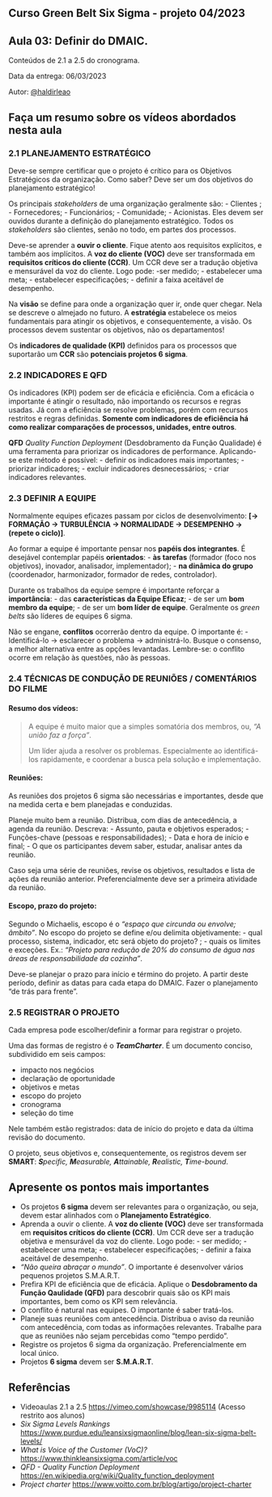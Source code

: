 ## Curso Green Belt Six Sigma - projeto 04/2023
## Aula 03: Definir do DMAIC.

Conteúdos de 2.1 a 2.5 do cronograma.

Data da entrega: 06/03/2023

Autor: [@haldirleao](https://github.com/haldirleao)

## Faça um resumo sobre os vídeos abordados nesta aula

### 2.1 PLANEJAMENTO ESTRATÉGICO

Deve-se sempre certificar que o projeto é crítico para os Objetivos Estratégicos da organização. Como saber? Deve ser um dos objetivos do planejamento estratégico!

Os principais _stakeholders_ de uma organização geralmente são: - Clientes ; - Fornecedores; - Funcionários; - Comunidade; - Acionistas. Eles devem ser ouvidos durante a definição do planejamento estratégico. Todos os _stakeholders_ são clientes, senão no todo, em partes dos processos.

Deve-se aprender a **ouvir o cliente**. Fique atento aos requisitos explícitos, e também aos implícitos. A **voz do cliente (VOC)** deve ser transformada em **requisitos críticos do cliente (CCR)**. Um CCR deve ser a tradução objetiva e mensurável da voz do cliente. Logo pode: -ser medido; - estabelecer uma meta; - estabelecer especificações; - definir a faixa aceitável de desempenho.

Na **visão** se define para onde a organização quer ir, onde quer chegar. Nela se descreve o almejado no futuro. A **estratégia** estabelece os meios fundamentais para atingir os objetivos, e consequentemente, a visão.
Os processos devem sustentar os objetivos, não os departamentos!

Os **indicadores de qualidade (KPI)** definidos para os processos que suportarão um **CCR** são **potenciais projetos 6 sigma**.

### 2.2 INDICADORES E QFD

Os indicadores (KPI) podem ser de eficácia e eficiência. Com a eficácia o importante é atingir o resultado, não importando os recursos e regras usadas. Já com a eficiência se resolve problemas, porém com recursos restritos e regras definidas. **Somente com indicadores de eficiência há como realizar comparações de processos, unidades, entre outros**.

**QFD** _Quality Function Deployment_ (Desdobramento da Função Qualidade) é uma ferramenta para priorizar os indicadores de performance. Aplicando-se este método é possível: - definir os indicadores mais importantes; - priorizar indicadores; - excluir indicadores desnecessários; - criar indicadores relevantes.

### 2.3 DEFINIR A EQUIPE

Normalmente equipes eficazes passam por ciclos de desenvolvimento: **[→ FORMAÇÃO → TURBULÊNCIA → NORMALIDADE → DESEMPENHO → (repete o ciclo)]**.

Ao formar a equipe é importante pensar nos **papéis dos integrantes**. É desejável contemplar papéis **orientados**: - **às tarefas** (formador (foco nos objetivos), inovador, analisador, implementador); - **na dinâmica do grupo** (coordenador, harmonizador, formador de redes, controlador).

Durante os trabalhos da equipe sempre é importante reforçar a **importância**: - das **características da Equipe Eficaz**; - de ser um **bom membro da equipe**; - de ser um **bom líder de equipe**. Geralmente os _green belts_ são líderes de equipes 6 sigma.

Não se engane, **conflitos** ocorrerão dentro da equipe. O importante é: - Identificá-lo → esclarecer o problema → administrá-lo. Busque o consenso, a melhor alternativa entre as opções levantadas. Lembre-se: o conflito ocorre em relação às questões, não às pessoas.

### 2.4 TÉCNICAS DE CONDUÇÃO DE REUNIÕES / COMENTÁRIOS DO FILME

#### Resumo dos vídeos:

> A equipe é muito maior que a simples somatória dos membros, ou, _“A união faz a força”_.
> 
> Um líder ajuda a resolver os problemas. Especialmente ao identificá-los rapidamente, e coordenar a busca pela solução e implementação.

#### Reuniões:

As reuniões dos projetos 6 sigma são necessárias e importantes, desde que na medida certa e bem planejadas e conduzidas.

Planeje muito bem a reunião. Distribua, com dias de antecedência, a agenda da reunião. Descreva: - Assunto, pauta e objetivos esperados; - Funções-chave (pessoas e responsabilidades); - Data e hora de início e final; - O que os participantes devem saber, estudar, analisar antes da reunião.

Caso seja uma série de reuniões, revise os objetivos, resultados e lista de ações da reunião anterior. Preferencialmente deve ser a primeira atividade da reunião.

#### Escopo, prazo do projeto:

Segundo o Michaelis, escopo é o _“espaço que circunda ou envolve; âmbito”_. No escopo do projeto se define e/ou delimita objetivamente: - qual processo, sistema, indicador, etc será objeto do projeto? ; - quais os limites e exceções. Ex.: _“Projeto para redução de 20% do consumo de água nas áreas de responsabilidade da cozinha”_.

Deve-se planejar o prazo para início e término do projeto. A partir deste período, definir as datas para cada etapa do DMAIC. Fazer o planejamento “de trás para frente”.

### 2.5 REGISTRAR O PROJETO

Cada empresa pode escolher/definir a formar para registrar o projeto.

Uma das formas de registro é o **_TeamCharter_**. É um documento conciso, subdividido em seis campos: 
- impacto nos negócios 
- declaração de oportunidade
- objetivos e metas
- escopo do projeto
- cronograma
- seleção do time
  
Nele também estão registrados: data de início do projeto e data da última revisão do documento.

O projeto, seus objetivos e, consequentemente, os registros devem ser **SMART**: _**S**pecific, **M**easurable, **A**ttainable, **R**ealistic, **T**ime-bound_.

## Apresente os pontos mais importantes

- Os projetos **6 sigma** devem ser relevantes para o organização, ou seja, devem estar alinhados com o **Planejamento Estratégico**.
-  Aprenda a ouvir o cliente. A **voz do cliente (VOC)** deve ser transformada em **requisitos críticos do cliente (CCR)**. Um CCR deve ser a tradução objetiva e mensurável da voz do cliente. Logo pode: - ser medido; - estabelecer uma meta; - estabelecer especificações; - definir a faixa aceitável de desempenho.
- _“Não queira abraçar o mundo”_. O importante é desenvolver vários pequenos projetos S.M.A.R.T.
- Prefira KPI de eficiência que de eficácia. Aplique o **Desdobramento da Função Qaulidade (QFD)** para descobrir quais são os KPI mais importantes, bem como os KPI sem relevância.
- O conflito é natural nas equipes. O importante é saber tratá-los.
- Planeje suas reuniões com antecedência. Distribua o aviso da reunião com antecedência, com todas as informações relevantes. Trabalhe para que as reuniões não sejam percebidas como “tempo perdido”.
- Registre os projetos 6 sigma da organização. Preferencialmente em local único.
- Projetos **6 sigma** devem ser **S.M.A.R.T**. 

## Referências
- Videoaulas 2.1 a 2.5 https://vimeo.com/showcase/9985114 (Acesso restrito aos alunos)
- _Six Sigma Levels Rankings_ https://www.purdue.edu/leansixsigmaonline/blog/lean-six-sigma-belt-levels/
- _What is Voice of the Customer (VoC)?_ https://www.thinkleansixsigma.com/article/voc
- _QFD - Quality Function Deployment_ https://en.wikipedia.org/wiki/Quality_function_deployment
- _Project charter_ https://www.voitto.com.br/blog/artigo/project-charter